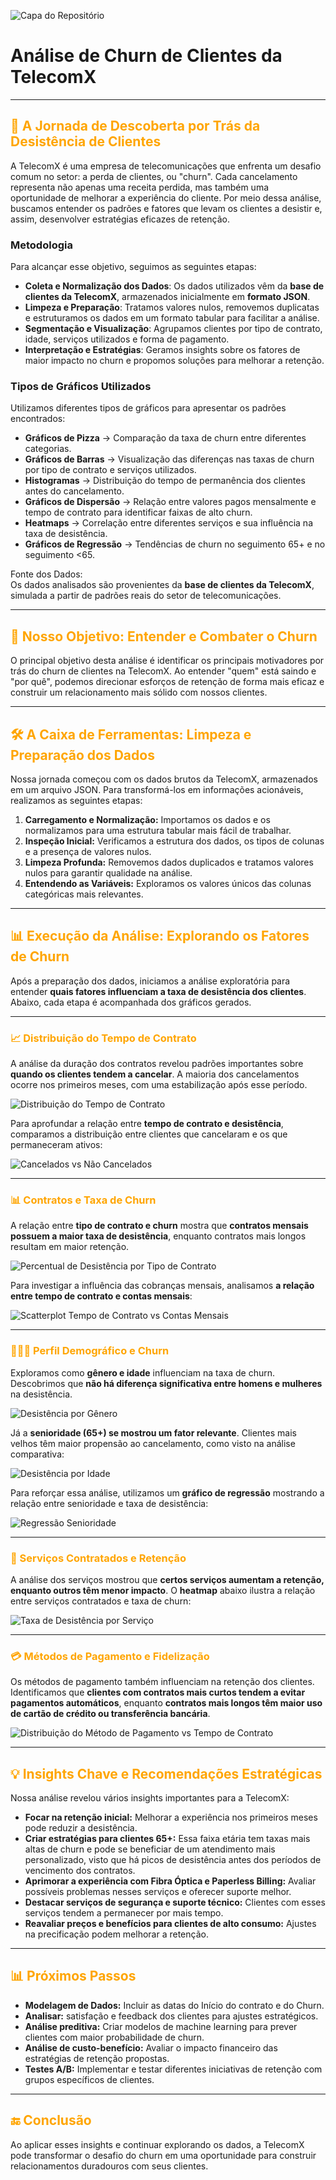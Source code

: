 ![Capa do Repositório](https://github.com/RogerOliveiraRS/Telecom-X/blob/main/imagens/celular-telefonia-movel-espectro-radiofrequencia-freepik-768x492.jpg?raw=true)



# Análise de Churn de Clientes da TelecomX


---

## <span style="color: orange;">🚀 A Jornada de Descoberta por Trás da Desistência de Clientes</span>

A TelecomX é uma empresa de telecomunicações que enfrenta um desafio comum no setor: a perda de clientes, ou "churn". Cada cancelamento representa não apenas uma receita perdida, mas também uma oportunidade de melhorar a experiência do cliente. Por meio dessa análise, buscamos entender os padrões e fatores que levam os clientes a desistir e, assim, desenvolver estratégias eficazes de retenção.

### Metodologia  
Para alcançar esse objetivo, seguimos as seguintes etapas:
- **Coleta e Normalização dos Dados**: Os dados utilizados vêm da **base de clientes da TelecomX**, armazenados inicialmente em **formato JSON**.  
- **Limpeza e Preparação**: Tratamos valores nulos, removemos duplicatas e estruturamos os dados em um formato tabular para facilitar a análise.  
- **Segmentação e Visualização**: Agrupamos clientes por tipo de contrato, idade, serviços utilizados e forma de pagamento.  
- **Interpretação e Estratégias**: Geramos insights sobre os fatores de maior impacto no churn e propomos soluções para melhorar a retenção.  

### Tipos de Gráficos Utilizados  
Utilizamos diferentes tipos de gráficos para apresentar os padrões encontrados:
- **Gráficos de Pizza** → Comparação da taxa de churn entre diferentes categorias.  
- **Gráficos de Barras** → Visualização das diferenças nas taxas de churn por tipo de contrato e serviços utilizados.  
- **Histogramas** → Distribuição do tempo de permanência dos clientes antes do cancelamento.  
- **Gráficos de Dispersão** → Relação entre valores pagos mensalmente e tempo de contrato para identificar faixas de alto churn.  
- **Heatmaps** → Correlação entre diferentes serviços e sua influência na taxa de desistência.  
- **Gráficos de Regressão** → Tendências de churn no seguimento 65+ e no seguimento <65.  

Fonte dos Dados:  
Os dados analisados são provenientes da **base de clientes da TelecomX**, simulada a partir de padrões reais do setor de telecomunicações.  

---

## <span style="color: orange;">🎯 Nosso Objetivo: Entender e Combater o Churn</span>
O principal objetivo desta análise é identificar os principais motivadores por trás do churn de clientes na TelecomX. Ao entender "quem" está saindo e "por quê", podemos direcionar esforços de retenção de forma mais eficaz e construir um relacionamento mais sólido com nossos clientes.

---

## <span style="color: orange;">🛠️ A Caixa de Ferramentas: Limpeza e Preparação dos Dados</span>
Nossa jornada começou com os dados brutos da TelecomX, armazenados em um arquivo JSON. Para transformá-los em informações acionáveis, realizamos as seguintes etapas:

1. **Carregamento e Normalização:** Importamos os dados e os normalizamos para uma estrutura tabular mais fácil de trabalhar.
2. **Inspeção Inicial:** Verificamos a estrutura dos dados, os tipos de colunas e a presença de valores nulos.
3. **Limpeza Profunda:** Removemos dados duplicados e tratamos valores nulos para garantir qualidade na análise.
4. **Entendendo as Variáveis:** Exploramos os valores únicos das colunas categóricas mais relevantes.

---

## <span style="color: orange;">📊 Execução da Análise: Explorando os Fatores de Churn</span>

Após a preparação dos dados, iniciamos a análise exploratória para entender **quais fatores influenciam a taxa de desistência dos clientes**. Abaixo, cada etapa é acompanhada dos gráficos gerados.

---

### <span style="color: orange;">📈 Distribuição do Tempo de Contrato</span>

A análise da duração dos contratos revelou padrões importantes sobre **quando os clientes tendem a cancelar**. A maioria dos cancelamentos ocorre nos primeiros meses, com uma estabilização após esse período.

![Distribuição do Tempo de Contrato](https://github.com/RogerOliveiraRS/Telecom-X/blob/main/imagens_graficos/grafico_histograma_distrib_tempo_contrato_clientes.png)

Para aprofundar a relação entre **tempo de contrato e desistência**, comparamos a distribuição entre clientes que cancelaram e os que permaneceram ativos:

![Cancelados vs Não Cancelados](https://github.com/RogerOliveiraRS/Telecom-X/blob/main/imagens_graficos/grafico_histog_2linhas_Cancelados_vs_noCancelados.png)

---

### <span style="color: orange;">📊 Contratos e Taxa de Churn</span>

A relação entre **tipo de contrato e churn** mostra que **contratos mensais possuem a maior taxa de desistência**, enquanto contratos mais longos resultam em maior retenção.

![Percentual de Desistência por Tipo de Contrato](https://github.com/RogerOliveiraRS/Telecom-X/blob/main/imagens_graficos/grafico_barras_Percentual_Desist%C3%AAncia_vs_Tipo_Contrato.png)

Para investigar a influência das cobranças mensais, analisamos **a relação entre tempo de contrato e contas mensais**:

![Scatterplot Tempo de Contrato vs Contas Mensais](https://github.com/RogerOliveiraRS/Telecom-X/blob/main/imagens_graficos/grafico_scatter_Tempo_Contrato_Contas%20mensais_vs_Desistencia.png)

---

### <span style="color: orange;">🧑‍🤝‍🧑 Perfil Demográfico e Churn</span>

Exploramos como **gênero e idade** influenciam na taxa de churn. Descobrimos que **não há diferença significativa entre homens e mulheres** na desistência.

![Desistência por Gênero](https://github.com/RogerOliveiraRS/Telecom-X/blob/main/imagens_graficos/grafico_pizza_Desist_por_genero.png)

Já a **senioridade (65+) se mostrou um fator relevante**. Clientes mais velhos têm maior propensão ao cancelamento, como visto na análise comparativa:

![Desistência por Idade](https://github.com/RogerOliveiraRS/Telecom-X/blob/main/imagens_graficos/grafico_2%20pizzas_desist%C3%AAncia_%2065%2B_vs_jovens.png)

Para reforçar essa análise, utilizamos um **gráfico de regressão** mostrando a relação entre senioridade e taxa de desistência:

![Regressão Senioridade](https://github.com/RogerOliveiraRS/Telecom-X/blob/main/imagens_graficos/grafico_regress%C3%A3o_senioridade.png)

---

### <span style="color: orange;">💼 Serviços Contratados e Retenção</span>

A análise dos serviços mostrou que **certos serviços aumentam a retenção, enquanto outros têm menor impacto**. O **heatmap** abaixo ilustra a relação entre serviços contratados e taxa de churn:

![Taxa de Desistência por Serviço](https://github.com/RogerOliveiraRS/Telecom-X/blob/main/imagens_graficos/grafico_heatmap_tx_de_desistencia_vs_servico_oferecido.png)

---

### <span style="color: orange;">💳 Métodos de Pagamento e Fidelização</span>

Os métodos de pagamento também influenciam na retenção dos clientes. Identificamos que **clientes com contratos mais curtos tendem a evitar pagamentos automáticos**, enquanto **contratos mais longos têm maior uso de cartão de crédito ou transferência bancária**.

![Distribuição do Método de Pagamento vs Tempo de Contrato](https://github.com/RogerOliveiraRS/Telecom-X/blob/main/imagens_graficos/Grafico_barras_Distrib_Perc_M%C3%A9todo_pgto_vs_tempo_contrato.png)

---


## <span style="color: orange;">💡 Insights Chave e Recomendações Estratégicas</span>

Nossa análise revelou vários insights importantes para a TelecomX:
- **Focar na retenção inicial:** Melhorar a experiência nos primeiros meses pode reduzir a desistência.
- **Criar estratégias para clientes 65+:** Essa faixa etária tem taxas mais altas de churn e pode se beneficiar de um atendimento mais personalizado, visto que há picos de desistência antes dos períodos de vencimento dos contratos.
- **Aprimorar a experiência com Fibra Óptica e Paperless Billing:** Avaliar possíveis problemas nesses serviços e oferecer suporte melhor.
- **Destacar serviços de segurança e suporte técnico:** Clientes com esses serviços tendem a permanecer por mais tempo.
- **Reavaliar preços e benefícios para clientes de alto consumo:** Ajustes na precificação podem melhorar a retenção.

---

## <span style="color: orange;">📊 Próximos Passos</span>
- **Modelagem de Dados:** Incluir as datas do Início do contrato e do Churn.
- **Analisar:** satisfação e feedback dos clientes para ajustes estratégicos.
- **Análise preditiva:** Criar modelos de machine learning para prever clientes com maior probabilidade de churn.
- **Análise de custo-benefício:** Avaliar o impacto financeiro das estratégias de retenção propostas.
- **Testes A/B:** Implementar e testar diferentes iniciativas de retenção com grupos específicos de clientes.

---

## <span style="color: orange;">🔚 Conclusão</span>
Ao aplicar esses insights e continuar explorando os dados, a TelecomX pode transformar o desafio do churn em uma oportunidade para construir relacionamentos duradouros com seus clientes.


